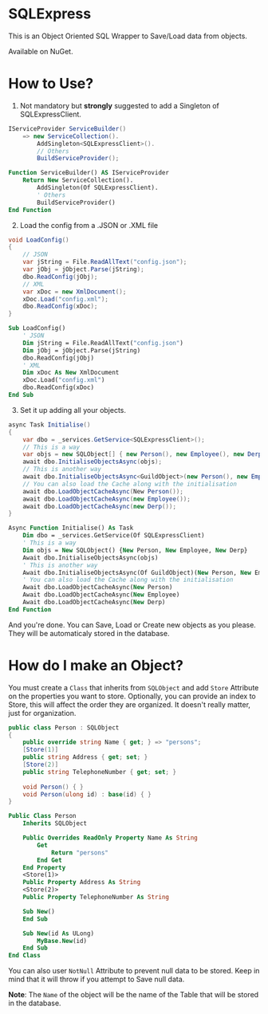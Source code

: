 # SQLExpress

This is an Object Oriented SQL Wrapper to Save/Load data from objects.

Available on NuGet.

# How to Use?

1) Not mandatory but **strongly** suggested to add a Singleton of SQLExpressClient.

```cs
IServiceProvider ServiceBuilder()
    => new ServiceCollection().
        AddSingleton<SQLExpressClient>().
        // Others
        BuildServiceProvider();
```
```vb
Function ServiceBuilder() AS IServiceProvider
    Return New ServiceCollection().
        AddSingleton(Of SQLExpressClient).
        ' Others
        BuildServiceProvider()
End Function
```
2) Load the config from a .JSON or .XML file

```cs
void LoadConfig()
{
    // JSON
    var jString = File.ReadAllText("config.json");
    var jObj = jObject.Parse(jString);
    dbo.ReadConfig(jObj);
    // XML
    var xDoc = new XmlDocument();
    xDoc.Load("config.xml");
    dbo.ReadConfig(xDoc);
}
```
```vb
Sub LoadConfig()
    ' JSON
    Dim jString = File.ReadAllText("config.json")
    Dim jObj = jObject.Parse(jString)
    dbo.ReadConfig(jObj)
    ' XML
    Dim xDoc As New XmlDocument
    xDoc.Load("config.xml")
    dbo.ReadConfig(xDoc)
End Sub
```

3) Set it up adding all your objects.

```cs
async Task Initialise()
{
    var dbo = _services.GetService<SQLExpressClient>();
    // This is a way
    var objs = new SQLObject[] { new Person(), new Employee(), new Derp() };
    await dbo.InitialiseObjectsAsync(objs);
    // This is another way
    await dbo.InitialiseObjectsAsync<GuildObject>(new Person(), new Employee(), new Derp());
    // You can also load the Cache along with the initialisation
    await dbo.LoadObjectCacheAsync(New Person());
    await dbo.LoadObjectCacheAsync(new Employee());
    await dbo.LoadObjectCacheAsync(new Derp());
}
```
```vb
Async Function Initialise() As Task
    Dim dbo = _services.GetService(Of SQLExpressClient)
    ' This is a way
    Dim objs = New SQLObject() {New Person, New Employee, New Derp}
    Await dbo.InitialiseObjectsAsync(objs)
    ' This is another way
    Await dbo.InitialiseObjectsAsync(Of GuildObject)(New Person, New Employee, New Derp)
    ' You can also load the Cache along with the initialisation
    Await dbo.LoadObjectCacheAsync(New Person)
    Await dbo.LoadObjectCacheAsync(New Employee)
    Await dbo.LoadObjectCacheAsync(New Derp)
End Function
```

And you're done. You can Save, Load or Create new objects as you please. They will be automaticaly stored in the database.

# How do I make an Object?

You must create a `Class` that inherits from `SQLObject` and add `Store` Attribute on the properties you want to store.  Optionally, you can provide an index to Store, this will affect the order they are organized. It doesn't really matter, just for organization.

```cs
public class Person : SQLObject
{
    public override string Name { get; } => "persons";
    [Store(1)]
    public string Address { get; set; }
    [Store(2)]
    public string TelephoneNumber { get; set; }
    
    void Person() { }
    void Person(ulong id) : base(id) { }
}
```
```vb
Public Class Person
    Inherits SQLObject

    Public Overrides ReadOnly Property Name As String
        Get
            Return "persons"
        End Get
    End Property
    <Store(1)>
    Public Property Address As String
    <Store(2)>
    Public Property TelephoneNumber As String

    Sub New()
    End Sub

    Sub New(id As ULong)
        MyBase.New(id)
    End Sub
End Class
```
You can also user `NotNull` Attribute to prevent null data to be stored. Keep in mind that it will throw if you attempt to Save null data.

**Note**: The `Name` of the object will be the name of the Table that will be stored in the database.
